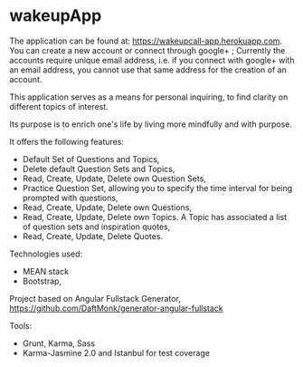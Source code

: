 # wakeupApp

The application can be found at: https://wakeupcall-app.herokuapp.com. 
You can create a new account or connect through google+ ;
Currently the accounts require unique email address, i.e. if you connect with google+ with an email address, you cannot use that same address for the creation of an account.

This application serves as a means for personal inquiring, to find clarity on different topics of interest. 

Its purpose is to enrich one's life by living more mindfully and with purpose. 

It offers the following features:
- Default Set of Questions and Topics,
- Delete default Question Sets and Topics,
- Read, Create, Update, Delete own Question Sets,
- Practice Question Set, allowing you to specify the time interval for being prompted with questions,
- Read, Create, Update, Delete own Questions,
- Read, Create, Update, Delete own Topics. A Topic has associated a list of question sets and inspiration quotes, 
- Read, Create, Update, Delete Quotes.



Technologies used: 
- MEAN stack 
- Bootstrap, 

Project based on Angular Fullstack Generator, https://github.com/DaftMonk/generator-angular-fullstack

Tools: 
- Grunt, Karma, Sass
- Karma-Jasmine 2.0 and Istanbul for test coverage
